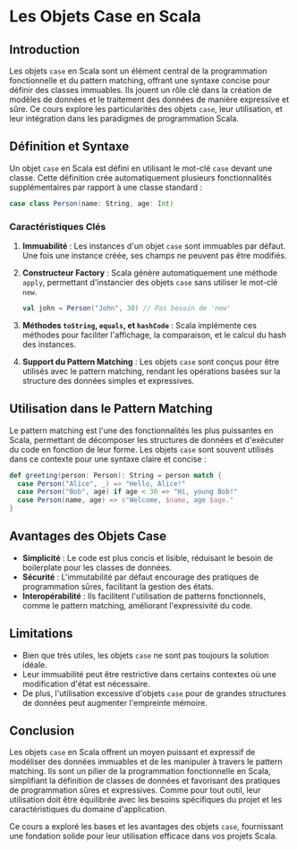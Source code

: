 # Les Objets Case en Scala

## Introduction

Les objets `case` en Scala sont un élément central de la programmation fonctionnelle et du pattern matching, offrant une syntaxe concise pour définir des classes immuables. Ils jouent un rôle clé dans la création de modèles de données et le traitement des données de manière expressive et sûre. Ce cours explore les particularités des objets `case`, leur utilisation, et leur intégration dans les paradigmes de programmation Scala.

## Définition et Syntaxe

Un objet `case` en Scala est défini en utilisant le mot-clé `case` devant une classe. Cette définition crée automatiquement plusieurs fonctionnalités supplémentaires par rapport à une classe standard :

```scala
case class Person(name: String, age: Int)
```

### Caractéristiques Clés

1. **Immuabilité** : Les instances d'un objet `case` sont immuables par défaut. Une fois une instance créée, ses champs ne peuvent pas être modifiés.

2. **Constructeur Factory** : Scala génère automatiquement une méthode `apply`, permettant d'instancier des objets `case` sans utiliser le mot-clé `new`.

   ```scala
   val john = Person("John", 30) // Pas besoin de 'new'
   ```

3. **Méthodes `toString`, `equals`, et `hashCode`** : Scala implémente ces méthodes pour faciliter l'affichage, la comparaison, et le calcul du hash des instances.

4. **Support du Pattern Matching** : Les objets `case` sont conçus pour être utilisés avec le pattern matching, rendant les opérations basées sur la structure des données simples et expressives.

## Utilisation dans le Pattern Matching

Le pattern matching est l'une des fonctionnalités les plus puissantes en Scala, permettant de décomposer les structures de données et d'exécuter du code en fonction de leur forme. Les objets `case` sont souvent utilisés dans ce contexte pour une syntaxe claire et concise :

```scala
def greeting(person: Person): String = person match {
  case Person("Alice", _) => "Hello, Alice!"
  case Person("Bob", age) if age < 30 => "Hi, young Bob!"
  case Person(name, age) => s"Welcome, $name, age $age."
}
```

## Avantages des Objets Case

- **Simplicité** : Le code est plus concis et lisible, réduisant le besoin de boilerplate pour les classes de données.
- **Sécurité** : L'immutabilité par défaut encourage des pratiques de programmation sûres, facilitant la gestion des états.
- **Interopérabilité** : Ils facilitent l'utilisation de patterns fonctionnels, comme le pattern matching, améliorant l'expressivité du code.

## Limitations

- Bien que très utiles, les objets `case` ne sont pas toujours la solution idéale.
- Leur immuabilité peut être restrictive dans certains contextes où une modification d'état est nécessaire.
- De plus, l'utilisation excessive d'objets `case` pour de grandes structures de données peut augmenter l'empreinte mémoire.

## Conclusion

Les objets `case` en Scala offrent un moyen puissant et expressif de modéliser des données immuables et de les manipuler à travers le pattern matching. Ils sont un pilier de la programmation fonctionnelle en Scala, simplifiant la définition de classes de données et favorisant des pratiques de programmation sûres et expressives. Comme pour tout outil, leur utilisation doit être équilibrée avec les besoins spécifiques du projet et les caractéristiques du domaine d'application.

Ce cours a exploré les bases et les avantages des objets `case`, fournissant une fondation solide pour leur utilisation efficace dans vos projets Scala.
